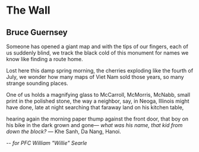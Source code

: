 # The Wall
## Bruce Guernsey
Someone has opened a giant map
and with the tips of our fingers,
each of us suddenly blind,
we track the black cold of this monument
for names we know
like finding a route home.

Lost here
this damp spring morning,
the cherries exploding like the fourth of July,
we wonder how many maps of Viet Nam
sold those years,
so many strange sounding places.

One of us holds a magnifying glass
to McCarroll, McMorris, McNabb,
small print in the polished stone,
the way a neighbor, say, in Neoga, Illinois
might have done, late at night
searching that faraway land on his kitchen table,

hearing again the morning paper
thump against the front door,
that boy on his bike in the dark
grown and gone— _what was his name,_
 _that kid from down the block?_ —
Khe Sanh, Da Nang, Hanoi.

\-- _for PFC William "Willie" Searle_